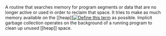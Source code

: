 A routine that searches memory for program segments or data that are no longer active or used in order to reclaim that space. It tries to make as much memory available on the [[heap]][![Define this term](https://www.cs.fsu.edu/~engelen/courses/COP402003/define.gif)](https://www.cs.fsu.edu/~engelen/courses/COP402003/board.html#heap) as possible. Implicit garbage collection operates on the background of a running program to clean up unused [[heap]] space.